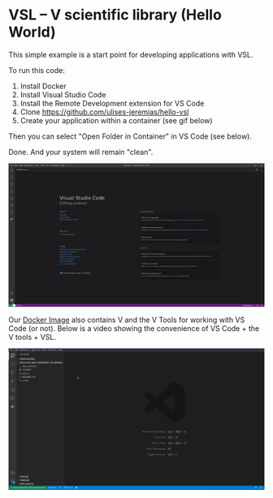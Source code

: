 # VSL &ndash; V scientific library (Hello World)

This simple example is a start point for developing applications with VSL.

To run this code:

1. Install Docker
2. Install Visual Studio Code
3. Install the Remote Development extension for VS Code
4. Clone <https://github.com/ulises-jeremias/hello-vsl>
5. Create your application within a container (see gif below)

Then you can select "Open Folder in Container" in VS Code (see below).

Done. And your system will remain "clean".

![Open in Container](static/vscode-open-in-container.gif)

Our [Docker Image](https://hub.docker.com/repository/docker/vsl/vsl) also contains V and the V Tools for working with VS Code (or not). Below is a video showing the convenience of VS Code + the V tools + VSL.

![Run tests inside docker](static/hello-vsl.gif)
